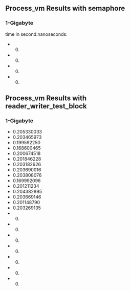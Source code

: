 
## Process_vm Results with semaphore

### 1-Gigabyte

time in second.nanoseconds:


- 0.
- 0.
- 0.
- 0.




## Process_vm Results with reader_writer_test_block

### 1-Gigabyte

- 0.205330033
- 0.203465973
- 0.199592250
- 0.168600465
- 0.200674518
- 0.201846228
- 0.203182626
- 0.203690016
- 0.203808076
- 0.169992096
- 0.201211234
- 0.204382895
- 0.203669146
- 0.201148790
- 0.203269135
- 0.
- 0.
- 0.
- 0.
- 0.
- 0.
- 0.
